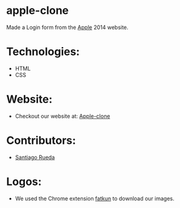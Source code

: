 # apple-clone

Made a Login form from the [Apple](https://web.archive.org/web/20140301004610/http://www.apple.com/) 2014 website.

# Technologies:
- HTML
- CSS

# Website:
- Checkout our website at: [Apple-clone](https://srueda27.github.io/apple-clone/)

# Contributors:
- [Santiago Rueda](https://github.com/srueda27)

# Logos:
- We used the Chrome extension [fatkun](https://chrome.google.com/webstore/detail/fatkun-batch-download-ima/nnjjahlikiabnchcpehcpkdeckfgnohf?hl=en) to download our images.
